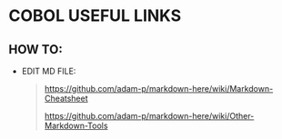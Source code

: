# COBOL USEFUL LINKS







## HOW TO:

- EDIT MD FILE:
  >https://github.com/adam-p/markdown-here/wiki/Markdown-Cheatsheet
  >
  >https://github.com/adam-p/markdown-here/wiki/Other-Markdown-Tools
